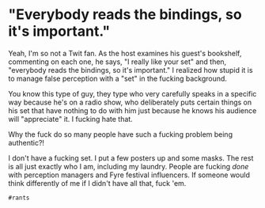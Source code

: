 # "Everybody reads the bindings, so it's important."

Yeah, I'm so not a Twit fan. As the host examines his guest's bookshelf,
commenting on each one, he says, "I really like your set" and then,
"everybody reads the bindings, so it's important." I realized how
stupid it is to manage false perception with a "set" in the
fucking background. 

You know this type of guy, they type who very carefully speaks in
a specific way because he's on a radio show, who deliberately puts
certain things on his set that have nothing to do with him just because
he knows his audience will "appreciate" it. I fucking hate that. 

Why the fuck do so many people have such a fucking problem being
authentic?!

I don't have a fucking set. I put a few posters up and some masks. The
rest is all just exactly who I am, including my laundry. People are
fucking *done* with perception managers and Fyre festival influencers.
If someone would think differently of me if I didn't have all that, fuck
'em.

    #rants
